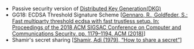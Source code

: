 - Passive security version of [Distributed Key Generation(DKG)](https://en.wikipedia.org/wiki/Distributed_key_generation)
- GG18: ECDSA Threshold Signature Scheme [[Gennaro, R., Goldfeder, S.: Fast multiparty threshold ecdsa with fast trustless setup. In: Proceedings of the 2018 ACM SIGSAC Conference on Computer and Communications Security. pp. 1179–1194. ACM (2018)](https://eprint.iacr.org/2019/114.pdf)]
- Shamir's secret sharing [[Shamir, Adi (1979), “How to share a secret”](http://web.mit.edu/6.857/OldStuff/Fall03/ref/Shamir-HowToShareASecret.pdf)]